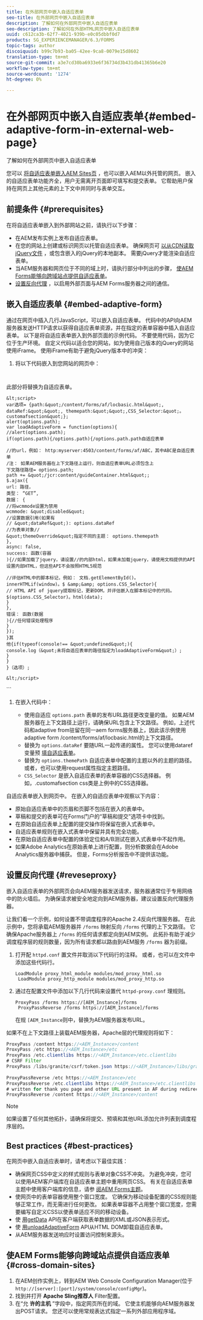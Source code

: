 ```yaml
---
title: 在外部网页中嵌入自适应表单
seo-title: 在外部网页中嵌入自适应表单
description: 了解如何在外部网页中嵌入自适应表单
seo-description: 了解如何在外部HTML网页中嵌入自适应表单
uuid: c612ca3b-62f7-4021-939b-e0c05dbbf0d7
products: SG_EXPERIENCEMANAGER/6.3/FORMS
topic-tags: author
discoiquuid: b99c7b93-ba05-42ee-9ca8-0079e15d8602
translation-type: tm+mt
source-git-commit: a3e7cd30ba6933e6f36734d3b431db41365b6e20
workflow-type: tm+mt
source-wordcount: '1274'
ht-degree: 0%

---
```



# 在外部网页中嵌入自适应表单{#embed-adaptive-form-in-external-web-page}

了解如何在外部网页中嵌入自适应表单

您可以 [将自适应表单嵌入AEM Sites页](/help/forms/using/embed-adaptive-form-aem-sites.md) ，也可以嵌入AEM以外托管的网页。 嵌入的自适应表单功能齐全，用户无需离开页面即可填写和提交表单。 它帮助用户保持在网页上其他元素的上下文中并同时与表单交互。

## 前提条件 {#prerequisites}

在将自适应表单嵌入到外部网站之前，请执行以下步骤：

* 在AEM发布实例上发布自适应表单。
* 在您的网站上创建或标识网页以托管自适应表单。 确保网页可 [以从CDN读取jQuery文件](https://ajax.googleapis.com/ajax/libs/jquery/3.3.1/jquery.min.js) ，或包含嵌入的jQuery的本地副本。 需要jQuery才能渲染自适应表单。
* 当AEM服务器和网页位于不同的域上时，请执行部分中列出的步骤， [使AEM Forms能够向跨域站点提供自适应表单](#cross-domain-sites)。
* [设置反向代理](#reveseproxy) ，以启用外部页面与AEM Forms服务器之间的通信。

## 嵌入自适应表单 {#embed-adaptive-form}

通过在网页中插入几行JavaScript，可以嵌入自适应表单。 代码中的API向AEM服务器发送HTTP请求以获得自适应表单资源，并在指定的表单容器中插入自适应表单。 以下是将自适应表单嵌入到外部页面的示例代码。 不要使用代码，因为它位于生产环境。 自定义代码以适合您的网站，如为使用自己版本的jQuery的网站使用iFrame。 使用iFrame有助于避免jQuery版本中的冲突：


1. 将以下代码嵌入到您网站的网页中：

   ```
   
   
<!doctype html>
<html>
  <head><meta http-equiv="Content-Type" content="text/html; charset=UTF-8">
    <title>这是网页的标题！</title>
    <script src="https://ajax.googleapis.com/ajax/libs/jquery/3.3.1/jquery.min.js"></script>
  </head>
  <body>
  <div class="customafsection"/>
    <p>此部分将替换为自适应表单。</p>


    &lt;script>
    var选项= {path:&quot;/content/forms/af/locbasic.html&quot;, dataRef:&quot;&quot;, themepath:&quot;&quot;,CSS_Selector:&quot;。customafsection&quot;};
    alert(options.path);
    var loadAdaptiveForm = function(options){
    //alert(options.path);
    if(options.path){/options.path){/options.path.path自适应表单
    
    //的url，例如： http:myserver:4503/content/forms/af/ABC，其中ABC是自适应表单
    /注： 如果AEM服务器在上下文路径上运行，则自适应表单URL必须包含上
    下文路径路径= options.path;
    path += &quot;/jcr:content/guideContainer.html&quot;;
    $.ajax({
    url: 路径，
    类型： “GET”,
    数据： {
    //将wcmmode设置为禁用
    wcmmode: &quot;disabled&quot;
    //设置数据引用(如果有
    // &quot;dataRef&quot;): options.dataRef
    //为表单对象//
    &quot;themeOverride&quot;指定不同的主题： options.themepath
    },
    async: false,
    success: 函数(容器
    ){//如果加载了jquery，请设置//的内部html，如果未加载jquery，请使用文档提供的API设置内部HTML，但这些API不会按照HTML5规范
    
    //评估HTML中的脚本标记，例如： 文档.getElementById()。
    innerHTMLif(window)。$ &amp;&amp; options.CSS_Selector){
    // HTML API of jquery提取标记，更新DOM，并评估嵌入在脚本标记中的代码。
    $(options.CSS_Selector)。html(data);
    }
    },
    错误： 函数(数据
    ){//任何错误处理程序
    }
    });
    }其
    他{if(typeof(console!== &quot;undefined&quot;){
    console.log（&quot;未将自适应表单的路径指定为loadAdaptiveForm&quot;）;
    }
    }
    }（选项）;
    
    &lt;/script>
</body>
</html>
   ```

1. 在嵌入代码中：

   * 使用自适应 `options.path` 表单的发布URL路径更改变量的值。 如果AEM服务器在上下文路径上运行，请确保URL包含上下文路径。 例如，上述代码和adaptive from驻留在同一aem forms服务器上，因此该示例使用adaptive form /content/forms/af/locbasic.html的上下文路径。
   * 替换为 `options.dataRef` 要随URL一起传递的属性。 您可以使用dataref变量预 [填自适应表单](/help/forms/using/prepopulate-adaptive-form-fields.md)。
   * 替换为 `options.themePath` 自适应表单中配置的主题以外的主题的路径。 或者，也可以使用request属性指定主题路径。
   * `CSS_Selector` 是嵌入自适应表单的表单容器的CSS选择器。 例如，.customafsection css类是上例中的CSS选择器。

自适应表单嵌入到网页中。 在嵌入的自适应表单中观察以下内容：

* 原始自适应表单中的页眉和页脚不包括在嵌入的表单中。
* 草稿和提交的表单可在Forms门户的“草稿和提交”选项卡中找到。
* 在原始自适应表单上配置的提交操作将保留在嵌入式表单中。
* 自适应表单规则在嵌入式表单中保留并具有完全功能。
* 在原始自适应表单中配置的体验定位和A/B测试在嵌入式表单中不起作用。
* 如果Adobe Analytics在原始表单上进行配置，则分析数据会在Adobe Analytics服务器中捕获。 但是，Forms分析报告中不提供该功能。

## 设置反向代理  {#reveseproxy}

嵌入自适应表单的外部网页会向AEM服务器发送请求，服务器通常位于专用网络中的防火墙后。 为确保请求被安全地定向到AEM服务器，建议设置反向代理服务器。

让我们看一个示例，如何设置不带调度程序的Apache 2.4反向代理服务器。 在此示例中，您将承载AEM服务器并 `/forms` 映射反向 `/forms` 代理的上下文路径。 它确保Apache服务器上 `/forms` 的任何请求都定向到AEM实例。 此拓扑有助于减少调度程序层的规则数量，因为所有请求都以路由到AEM服务 `/forms` 器为前缀。

1. 打开配 `httpd.conf` 置文件并取消以下代码行的注释。 或者，也可以在文件中添加这些代码行。

   ```
   LoadModule proxy_html_module modules/mod_proxy_html.so 
    LoadModule proxy_http_module modules/mod_proxy_http.so
   ```

1. 通过在配置文件中添加以下几行代码来设置代 `httpd-proxy.conf` 理规则。

   ```
   ProxyPass /forms https://[AEM_Instance]/forms 
    ProxyPassReverse /forms https://[AEM_Instance]/forms
   ```

   在规 `[AEM_Instance`则中，替换为AEM服务器发布URL。

如果不在上下文路径上装载AEM服务器，Apache层的代理规则将如下：

```java
ProxyPass /content https://<AEM_Instance>/content
ProxyPass /etc https://<AEM_Instance>/etc
ProxyPass /etc.clientlibs https://<AEM_Instance>/etc.clientlibs
# CSRF Filter
ProxyPass /libs/granite/csrf/token.json https://<AEM_Instance>/libs/granite/csrf/token.json
  
ProxyPassReverse /etc https://<AEM_Instance>/etc
ProxyPassReverse /etc.clientlibs https://<AEM_Instance>/etc.clientlibs
# written for thank you page and other URL present in AF during redirect
ProxyPassReverse /content https://<AEM_Instance>/content
```

>[!NOTE]
>
>如果设置了任何其他拓扑，请确保将提交、预填和其他URL添加允许列表到调度程序层的。

## Best practices {#best-practices}

在网页中嵌入自适应表单时，请考虑以下最佳实践：

* 确保网页CSS中定义的样式规则与表单对象CSS不冲突。 为避免冲突，您可以使用AEM客户端库在自适应表单主题中重用网页CSS。 有关在自适应表单主题中使用客户端库的信息，请参 [阅AEM Forms主题](/help/forms/using/themes.md)。
* 使网页中的表单容器使用整个窗口宽度。 它确保为移动设备配置的CSS规则能够正常工作，而无需进行任何更改。 如果表单容器不占用整个窗口宽度，您需要编写自定义CSS以使表单适应不同的移动设备。
* 使 [用getData](https://helpx.adobe.com/experience-manager/6-4/forms/javascript-api/GuideBridge.html) API在客户端获取表单数据的XML或JSON表示形式。
* 使 [用unloadAdaptiveForm](https://helpx.adobe.com/experience-manager/6-4/forms/javascript-api/GuideBridge.html) API从HTML DOM卸载自适应表单。
* 从AEM服务器发送响应时设置访问控制来源头。

## 使AEM Forms能够向跨域站点提供自适应表单  {#cross-domain-sites}

1. 在AEM创作实例上，转到AEM Web Console Configuration Manager(位于 `http://[server]:[port]/system/console/configMgr`)。
1. 找到并打开 **Apache Sling推荐人** Filter配置。
1. 在“允 **许的主机** ”字段中，指定网页所在的域。 它使主机能够向AEM服务器发出POST请求。 您还可以使用常规表达式指定一系列外部应用程序域。